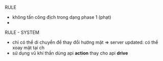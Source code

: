 RULE
- không tấn công địch trong dạng phase 1 (phạt)
- 


RULE - SYSTEM
- chỉ có thể di chuyển để thay đổi hướng mặt => server updated: có thể xoay mặt tại ch
- sử dụng vũ khí thần dùng api **action** thay cho api **drive**